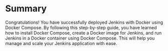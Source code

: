 # Summary

Congratulations! You have successfully deployed Jenkins with Docker using Docker Compose. By following this step-by-step guide, you have learned how to install Docker Compose, create a Docker image for Jenkins, and run Jenkins in a Docker container using Docker Compose. This will help you manage and scale your Jenkins application with ease.
